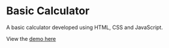 # Basic Calculator
 A basic calculator developed using HTML, CSS and JavaScript.
 
 View the [demo here](https://bhaveshlohana.github.io/Basic-Calculator/)

